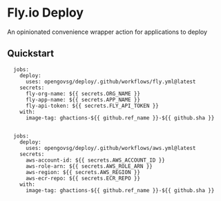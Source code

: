 # Fly.io Deploy

An opinionated convenience wrapper action for applications to deploy

## Quickstart

```
  jobs:
    deploy:
      uses: opengovsg/deploy/.github/workflows/fly.yml@latest
    secrets:
      fly-org-name: ${{ secrets.ORG_NAME }}
      fly-app-name: ${{ secrets.APP_NAME }}
      fly-api-token: ${{ secrets.FLY_API_TOKEN }}
    with:
      image-tag: ghactions-${{ github.ref_name }}-${{ github.sha }}


```

```
  jobs:
    deploy:
      uses: opengovsg/deploy/.github/workflows/aws.yml@latest
    secrets:
      aws-account-id: ${{ secrets.AWS_ACCOUNT_ID }}
      aws-role-arn: ${{ secrets.AWS_ROLE_ARN }}
      aws-region: ${{ secrets.AWS_REGION }}
      aws-ecr-repo: ${{ secrets.ECR_REPO }}
    with:
      image-tag: ghactions-${{ github.ref_name }}-${{ github.sha }}
```
